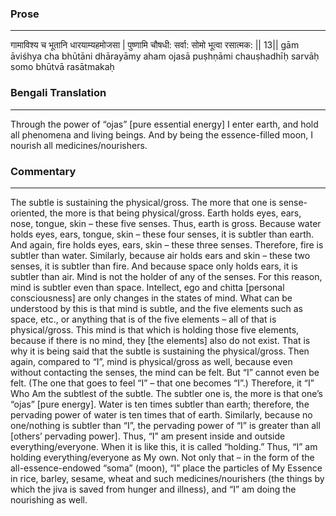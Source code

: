 ### Prose 
 --- 
गामाविश्य च भूतानि धारयाम्यहमोजसा |
पुष्णामि चौषधी: सर्वा: सोमो भूत्वा रसात्मक: || 13||
gām āviśhya cha bhūtāni dhārayāmy aham ojasā
puṣhṇāmi chauṣhadhīḥ sarvāḥ somo bhūtvā rasātmakaḥ

### Bengali Translation 
 --- 
Through the power of “ojas” [pure essential energy] I enter earth, and hold all phenomena and living beings. And by being the essence-filled moon, I nourish all medicines/nourishers. 

### Commentary 
 --- 
The subtle is sustaining the physical/gross. The more that one is sense-oriented, the more is that being physical/gross. Earth holds eyes, ears, nose, tongue, skin – these five senses. Thus, earth is gross. Because water holds eyes, ears, tongue, skin – these four senses, it is subtler than earth. And again, fire holds eyes, ears, skin – these three senses. Therefore, fire is subtler than water. Similarly, because air holds ears and skin – these two senses, it is subtler than fire. And because space only holds ears, it is subtler than air. Mind is not the holder of any of the senses. For this reason, mind is subtler even than space. Intellect, ego and chitta [personal consciousness] are only changes in the states of mind. What can be understood by this is that mind is subtle, and the five elements such as space, etc., or anything that is of the five elements – all of that is physical/gross. This mind is that which is holding those five elements, because if there is no mind, they [the elements] also do not exist. That is why it is being said that the subtle is sustaining the physical/gross. Then again, compared to “I”, mind is physical/gross as well, because even without contacting the senses, the mind can be felt. But “I” cannot even be felt. (The one that goes to feel “I” – that one becomes “I”.) Therefore, it “I” Who Am the subtlest of the subtle. The subtler one is, the more is that one’s “ojas” [pure energy]. Water is ten times subtler than earth; therefore, the pervading power of water is ten times that of earth. Similarly, because no one/nothing is subtler than “I”, the pervading power of “I” is greater than all [others’ pervading power]. Thus, “I” am present inside and outside everything/everyone. When it is like this, it is called “holding.” Thus, “I” am holding everything/everyone as My own. Not only that – in the form of the all-essence-endowed “soma” (moon), “I” place the particles of My Essence in rice, barley, sesame, wheat and such medicines/nourishers (the things by which the jiva is saved from hunger and illness), and “I” am doing the nourishing as well. 